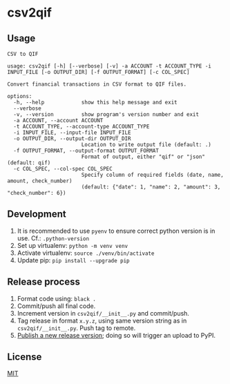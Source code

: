 # csv2qif

## Usage

```
CSV to QIF

usage: csv2qif [-h] [--verbose] [-v] -a ACCOUNT -t ACCOUNT_TYPE -i INPUT_FILE [-o OUTPUT_DIR] [-f OUTPUT_FORMAT] [-c COL_SPEC]

Convert financial transactions in CSV format to QIF files.

options:
  -h, --help            show this help message and exit
  --verbose
  -v, --version         show program's version number and exit
  -a ACCOUNT, --account ACCOUNT
  -t ACCOUNT_TYPE, --account-type ACCOUNT_TYPE
  -i INPUT_FILE, --input-file INPUT_FILE
  -o OUTPUT_DIR, --output-dir OUTPUT_DIR
                        Location to write output file (default: .)
  -f OUTPUT_FORMAT, --output-format OUTPUT_FORMAT
                        Format of output, either "qif" or "json" (default: qif)
  -c COL_SPEC, --col-spec COL_SPEC
                        Specify column of required fields (date, name, amount, check_number)
                        (default: {"date": 1, "name": 2, "amount": 3, "check_number": 6})
```

## Development

1. It is recommended to use `pyenv` to ensure correct python version is in use.  Cf.: `.python-version`
2. Set up virtualenv: `python -m venv venv`
3. Activate virtualenv: `source ./venv/bin/activate`
4. Update pip: `pip install --upgrade pip`

## Release process

1. Format code using: `black .`
2. Commit/push all final code.
3. Increment version in `csv2qif/__init__.py` and commit/push.
4. Tag release in format `x.y.z`, using same version string as in `csv2qif/__init__.py`. Push tag to remote.
5. [Publish a new release version](https://github.com/ebridges/csv2qif/releases/new); doing so will trigger an upload to PyPI.

## License

[MIT](LICENSE)
